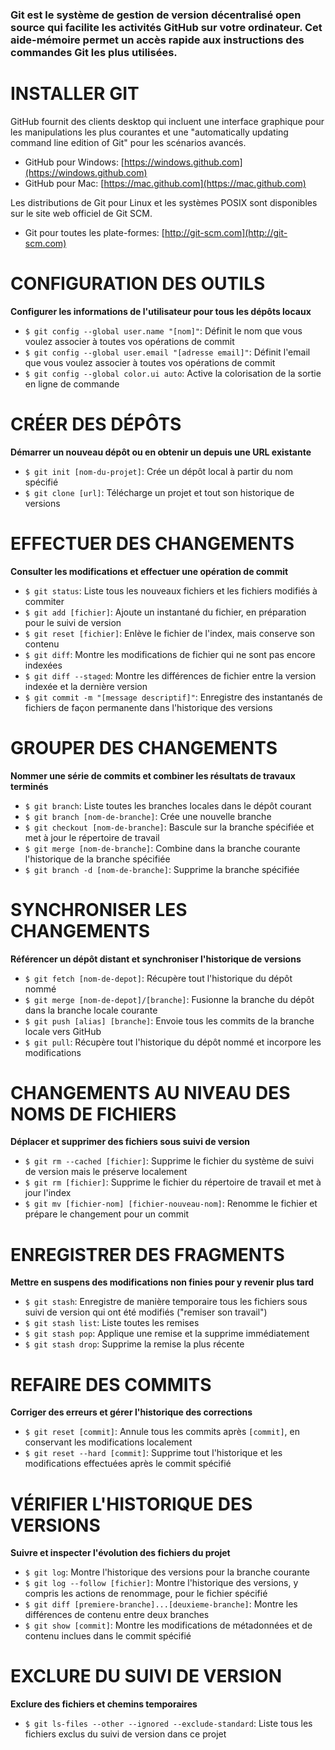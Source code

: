 
### Git est le système de gestion de version décentralisé open source qui facilite les activités GitHub sur votre ordinateur. Cet aide-mémoire permet un accès rapide aux instructions des commandes Git les plus utilisées.


# INSTALLER GIT

GitHub fournit des clients desktop qui incluent une interface graphique pour les manipulations les plus courantes et une "automatically updating command line edition of Git" pour les scénarios avancés.

- GitHub pour Windows: [https://windows.github.com](https://windows.github.com)
- GitHub pour Mac: [https://mac.github.com](https://mac.github.com)

Les distributions de Git pour Linux et les systèmes POSIX sont disponibles sur le site web officiel de Git SCM.

- Git pour toutes les plate-formes: [http://git-scm.com](http://git-scm.com)


# CONFIGURATION DES OUTILS

**Configurer les informations de l'utilisateur pour tous les dépôts locaux**

- `$ git config --global user.name "[nom]"`: Définit le nom que vous voulez associer à toutes vos opérations de commit
- `$ git config --global user.email "[adresse email]"`: Définit l'email que vous voulez associer à toutes vos opérations de commit
- `$ git config --global color.ui auto`: Active la colorisation de la sortie en ligne de commande

# CRÉER DES DÉPÔTS

**Démarrer un nouveau dépôt ou en obtenir un depuis une URL existante**

- `$ git init [nom-du-projet]`: Crée un dépôt local à partir du nom spécifié
- `$ git clone [url]`: Télécharge un projet et tout son historique de versions


# EFFECTUER DES CHANGEMENTS

**Consulter les modifications et effectuer une opération de commit**

- `$ git status`: Liste tous les nouveaux fichiers et les fichiers modifiés à commiter
- `$ git add [fichier]`: Ajoute un instantané du fichier, en préparation pour le suivi de version
- `$ git reset [fichier]`: Enlève le fichier de l'index, mais conserve son contenu
- `$ git diff`: Montre les modifications de fichier qui ne sont pas encore indexées
- `$ git diff --staged`: Montre les différences de fichier entre la version indexée et la dernière version
- `$ git commit -m "[message descriptif]"`: Enregistre des instantanés de fichiers de façon permanente dans l'historique des versions



# GROUPER DES CHANGEMENTS

**Nommer une série de commits et combiner les résultats de travaux terminés**

- `$ git branch`: Liste toutes les branches locales dans le dépôt courant
- `$ git branch [nom-de-branche]`: Crée une nouvelle branche
- `$ git checkout [nom-de-branche]`: Bascule sur la branche spécifiée et met à jour le répertoire de travail
- `$ git merge [nom-de-branche]`: Combine dans la branche courante l'historique de la branche spécifiée
- `$ git branch -d [nom-de-branche]`: Supprime la branche spécifiée

# SYNCHRONISER LES CHANGEMENTS

**Référencer un dépôt distant et synchroniser l'historique de versions**

- `$ git fetch [nom-de-depot]`: Récupère tout l'historique du dépôt nommé
- `$ git merge [nom-de-depot]/[branche]`: Fusionne la branche du dépôt dans la branche locale courante
- `$ git push [alias] [branche]`: Envoie tous les commits de la branche locale vers GitHub
- `$ git pull`: Récupère tout l'historique du dépôt nommé et incorpore les modifications

# CHANGEMENTS AU NIVEAU DES NOMS DE FICHIERS

**Déplacer et supprimer des fichiers sous suivi de version**

- `$ git rm --cached [fichier]`: Supprime le fichier du système de suivi de version mais le préserve localement
- `$ git rm [fichier]`: Supprime le fichier du répertoire de travail et met à jour l'index
- `$ git mv [fichier-nom] [fichier-nouveau-nom]`: Renomme le fichier et prépare le changement pour un commit

# ENREGISTRER DES FRAGMENTS

**Mettre en suspens des modifications non finies pour y revenir plus tard**

- `$ git stash`: Enregistre de manière temporaire tous les fichiers sous suivi de version qui ont été modifiés ("remiser son travail")
- `$ git stash list`: Liste toutes les remises
- `$ git stash pop`: Applique une remise et la supprime immédiatement
- `$ git stash drop`: Supprime la remise la plus récente

# REFAIRE DES COMMITS

**Corriger des erreurs et gérer l'historique des corrections**

- `$ git reset [commit]`: Annule tous les commits après `[commit]`, en conservant les modifications localement
- `$ git reset --hard [commit]`: Supprime tout l'historique et les modifications effectuées après le commit spécifié

# VÉRIFIER L'HISTORIQUE DES VERSIONS

**Suivre et inspecter l'évolution des fichiers du projet**

- `$ git log`: Montre l'historique des versions pour la branche courante
- `$ git log --follow [fichier]`: Montre l'historique des versions, y compris les actions de renommage, pour le fichier spécifié
- `$ git diff [premiere-branche]...[deuxieme-branche]`: Montre les différences de contenu entre deux branches
- `$ git show [commit]`: Montre les modifications de métadonnées et de contenu inclues dans le commit spécifié

# EXCLURE DU SUIVI DE VERSION

**Exclure des fichiers et chemins temporaires**

- `$ git ls-files --other --ignored --exclude-standard`: Liste tous les fichiers exclus du suivi de version dans ce projet


